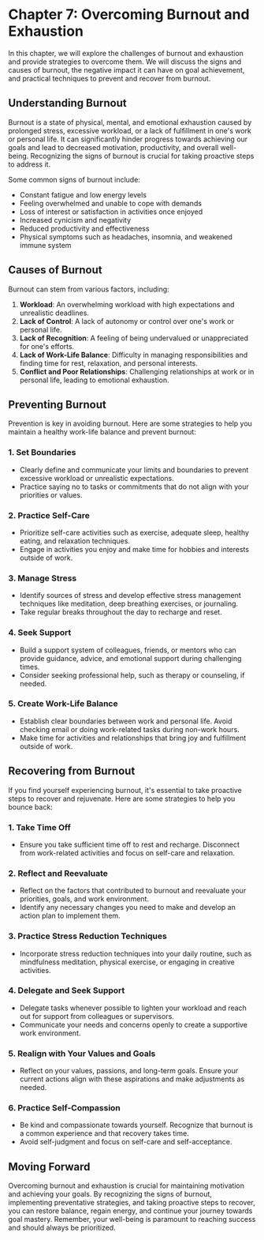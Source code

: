 Chapter 7: Overcoming Burnout and Exhaustion
============================================

In this chapter, we will explore the challenges of burnout and exhaustion and provide strategies to overcome them. We will discuss the signs and causes of burnout, the negative impact it can have on goal achievement, and practical techniques to prevent and recover from burnout.

**Understanding Burnout**
-------------------------

Burnout is a state of physical, mental, and emotional exhaustion caused by prolonged stress, excessive workload, or a lack of fulfillment in one's work or personal life. It can significantly hinder progress towards achieving our goals and lead to decreased motivation, productivity, and overall well-being. Recognizing the signs of burnout is crucial for taking proactive steps to address it.

Some common signs of burnout include:

* Constant fatigue and low energy levels
* Feeling overwhelmed and unable to cope with demands
* Loss of interest or satisfaction in activities once enjoyed
* Increased cynicism and negativity
* Reduced productivity and effectiveness
* Physical symptoms such as headaches, insomnia, and weakened immune system

**Causes of Burnout**
---------------------

Burnout can stem from various factors, including:

1. **Workload**: An overwhelming workload with high expectations and unrealistic deadlines.
2. **Lack of Control**: A lack of autonomy or control over one's work or personal life.
3. **Lack of Recognition**: A feeling of being undervalued or unappreciated for one's efforts.
4. **Lack of Work-Life Balance**: Difficulty in managing responsibilities and finding time for rest, relaxation, and personal interests.
5. **Conflict and Poor Relationships**: Challenging relationships at work or in personal life, leading to emotional exhaustion.

**Preventing Burnout**
----------------------

Prevention is key in avoiding burnout. Here are some strategies to help you maintain a healthy work-life balance and prevent burnout:

### 1. **Set Boundaries**

* Clearly define and communicate your limits and boundaries to prevent excessive workload or unrealistic expectations.
* Practice saying no to tasks or commitments that do not align with your priorities or values.

### 2. **Practice Self-Care**

* Prioritize self-care activities such as exercise, adequate sleep, healthy eating, and relaxation techniques.
* Engage in activities you enjoy and make time for hobbies and interests outside of work.

### 3. **Manage Stress**

* Identify sources of stress and develop effective stress management techniques like meditation, deep breathing exercises, or journaling.
* Take regular breaks throughout the day to recharge and reset.

### 4. **Seek Support**

* Build a support system of colleagues, friends, or mentors who can provide guidance, advice, and emotional support during challenging times.
* Consider seeking professional help, such as therapy or counseling, if needed.

### 5. **Create Work-Life Balance**

* Establish clear boundaries between work and personal life. Avoid checking email or doing work-related tasks during non-work hours.
* Make time for activities and relationships that bring joy and fulfillment outside of work.

**Recovering from Burnout**
---------------------------

If you find yourself experiencing burnout, it's essential to take proactive steps to recover and rejuvenate. Here are some strategies to help you bounce back:

### 1. **Take Time Off**

* Ensure you take sufficient time off to rest and recharge. Disconnect from work-related activities and focus on self-care and relaxation.

### 2. **Reflect and Reevaluate**

* Reflect on the factors that contributed to burnout and reevaluate your priorities, goals, and work environment.
* Identify any necessary changes you need to make and develop an action plan to implement them.

### 3. **Practice Stress Reduction Techniques**

* Incorporate stress reduction techniques into your daily routine, such as mindfulness meditation, physical exercise, or engaging in creative activities.

### 4. **Delegate and Seek Support**

* Delegate tasks whenever possible to lighten your workload and reach out for support from colleagues or supervisors.
* Communicate your needs and concerns openly to create a supportive work environment.

### 5. **Realign with Your Values and Goals**

* Reflect on your values, passions, and long-term goals. Ensure your current actions align with these aspirations and make adjustments as needed.

### 6. **Practice Self-Compassion**

* Be kind and compassionate towards yourself. Recognize that burnout is a common experience and that recovery takes time.
* Avoid self-judgment and focus on self-care and self-acceptance.

**Moving Forward**
------------------

Overcoming burnout and exhaustion is crucial for maintaining motivation and achieving your goals. By recognizing the signs of burnout, implementing preventative strategies, and taking proactive steps to recover, you can restore balance, regain energy, and continue your journey towards goal mastery. Remember, your well-being is paramount to reaching success and should always be prioritized.
